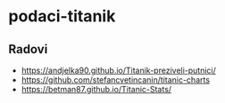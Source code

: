 # podaci-titanik

## Radovi

- https://andjelka90.github.io/Titanik-preziveli-putnici/
- https://github.com/stefancvetincanin/titanic-charts
- https://betman87.github.io/Titanic-Stats/
